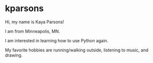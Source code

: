 # kparsons

Hi, my name is Kaya Parsons!

I am from Minneapolis, MN.

I am interested in learning how to use Python again.

My favorite hobbies are running/walking outside, listening to music, and drawing.
